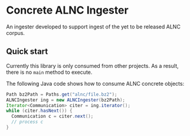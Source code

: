 # Concrete ALNC Ingester
An ingester developed to support ingest of the yet to be released ALNC corpus.

## Quick start
Currently this library is only consumed from other projects. As a
result, there is no `main` method to execute.

The following Java code shows how to consume ALNC concrete objects:
``` java
Path bz2Path = Paths.get("alnc/file.bz2");
ALNCIngester ing = new ALNCIngester(bz2Path);
Iterator<Communication> citer = ing.iterator();
while (citer.hasNext()) {
  Communication c = citer.next();
  // process c
}
```
